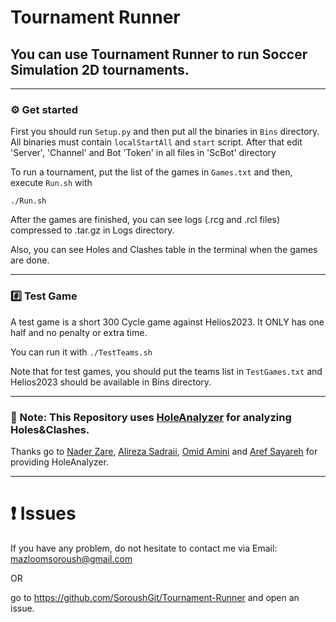 # Tournament Runner
## You can use Tournament Runner to run Soccer Simulation 2D tournaments.
-----------------------



### :gear: Get started

First you should run `Setup.py` and then put all the binaries in `Bins` directory. All binaries must contain `localStartAll` and `start` script.
After that edit 'Server', 'Channel'  and Bot 'Token' in all files in 'ScBot' directory

To run a tournament, put the list of the games in `Games.txt` and then, execute `Run.sh` with
```
./Run.sh
```
After the games are finished, you can see logs (.rcg and .rcl files) compressed to .tar.gz in Logs directory. 

Also, you can see Holes and Clashes table in the terminal when the games are done.

-------------------------------------------

### :hash: Test Game

A test game is a short 300 Cycle game against Helios2023. It ONLY has one half and no penalty or extra time.

You can run it with `./TestTeams.sh`

Note that for test games, you should put the teams list in `TestGames.txt` and Helios2023 should be available in Bins directory.   

-------------------------------------------

### :green_book: Note: This Repository uses [HoleAnalyzer](https://github.com/RCSS-IR/HoleAnalyzer) for analyzing Holes&Clashes.
Thanks go to [Nader Zare](https://github.com/naderzare), [Alireza Sadraii](https://github.com/sadraiiali), [Omid Amini](https://github.com/mroa4) and [Aref Sayareh](https://github.com/Arefsa78) for providing HoleAnalyzer.

--------------------------------------------

# :heavy_exclamation_mark: Issues
If you have any problem, do not hesitate to contact me via Email: mazloomsoroush@gmail.com 

OR

go to https://github.com/SoroushGit/Tournament-Runner and open an issue.
